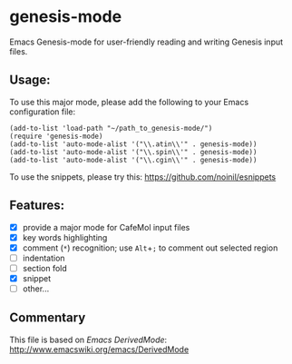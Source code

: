 # genesis-mode

Emacs Genesis-mode for user-friendly reading and writing Genesis input files.


## Usage:
To use this major mode, please add the following to
your Emacs configuration file:
```elisp
(add-to-list 'load-path "~/path_to_genesis-mode/")
(require 'genesis-mode)
(add-to-list 'auto-mode-alist '("\\.atin\\'" . genesis-mode))
(add-to-list 'auto-mode-alist '("\\.spin\\'" . genesis-mode))
(add-to-list 'auto-mode-alist '("\\.cgin\\'" . genesis-mode))
```

To use the snippets, please try this: https://github.com/noinil/esnippets

## Features:
- [X] provide a major mode for CafeMol input files
- [X] key words highlighting
- [X] comment (`*`) recognition;  use `Alt`+`;` to comment out selected region
- [ ] indentation
- [ ] section fold
- [X] snippet
- [ ] other...

## Commentary
This file is based on *Emacs DerivedMode*:
http://www.emacswiki.org/emacs/DerivedMode

